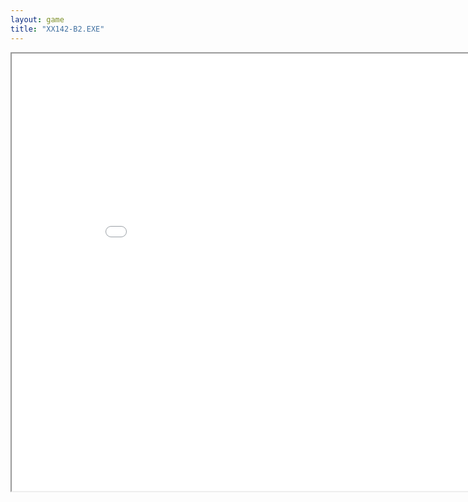 ```yaml
---
layout: game
title: "XX142-B2.EXE"
---
```


<iframe src="src/" width="900" height="700" allowfullscreen>
